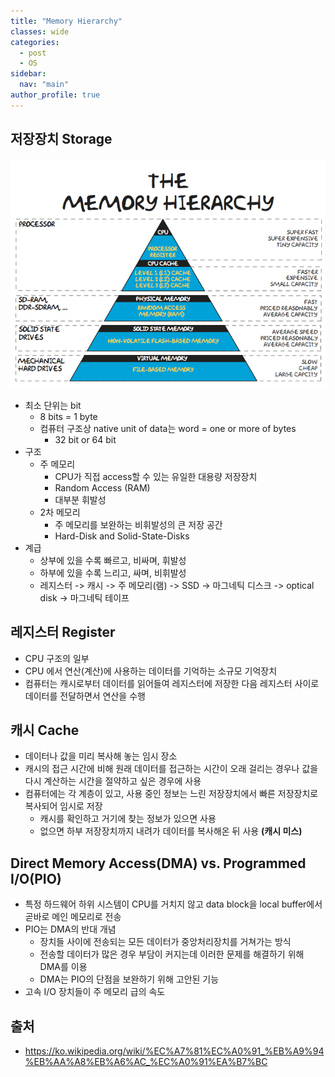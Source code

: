 ```yaml
---
title: "Memory Hierarchy"
classes: wide
categories: 
  - post
  - OS
sidebar:
  nav: "main"
author_profile: true
---
```

   
## 저장장치 Storage
![post_thumbnail](/assets/images/Memory-Hierarchy.jpg)
* 최소 단위는 bit
  * 8 bits = 1 byte
  * 컴퓨터 구조상 native unit of data는 word = one or more of bytes
    * 32 bit or 64 bit
* 구조
  * 주 메모리
    * CPU가 직접 access할 수 있는 유일한 대용량 저장장치
    * Random Access (RAM) 
    * 대부분 휘발성
  * 2차 메모리
    * 주 메모리를 보완하는 비휘발성의 큰 저장 공간
    * Hard-Disk and Solid-State-Disks
* 계급
  * 상부에 있을 수록 빠르고, 비싸며, 휘발성
  * 하부에 있을 수록 느리고, 싸며, 비휘발성
  * 레지스터 -> 캐시 -> 주 메모리(램) -> SSD -> 마그네틱 디스크 -> optical disk -> 마그네틱 테이프

## 레지스터 Register
* CPU 구조의 일부
* CPU 에서 연산(계산)에 사용하는 데이터를 기억하는 소규모 기억장치
* 컴퓨터는 캐시로부터 데이터를 읽어들여 레지스터에 저장한 다음 레지스터 사이로 데이터를 전달하면서 연산을 수행

## 캐시 Cache
* 데이터나 값을 미리 복사해 놓는 임시 장소
* 캐시의 접근 시간에 비해 원래 데이터를 접근하는 시간이 오래 걸리는 경우나 값을 다시 계산하는 시간을 절약하고 싶은 경우에 사용
* 컴퓨터에는 각 계층이 있고, 사용 중인 정보는 느린 저장장치에서 빠른 저장장치로 복사되어 임시로 저장
  * 캐시를 확인하고 거기에 찾는 정보가 있으면 사용
  * 없으면 하부 저장장치까지 내려가 데이터를 복사해온 뒤 사용 **(캐시 미스)**

## Direct Memory Access(DMA) vs. Programmed I/O(PIO)
* 특정 하드웨어 하위 시스템이 CPU를 거치지 않고 data block을 local buffer에서 곧바로 메인 메모리로 전송
* PIO는 DMA의 반대 개념 
  * 장치들 사이에 전송되는 모든 데이터가 중앙처리장치를 거쳐가는 방식
  * 전송할 데이터가 많은 경우 부담이 커지는데 이러한 문제를 해결하기 위해 DMA를 이용
  * DMA는 PIO의 단점을 보완하기 위해 고안된 기능
* 고속 I/O 장치들이 주 메모리 급의 속도

## 출처
* <https://ko.wikipedia.org/wiki/%EC%A7%81%EC%A0%91_%EB%A9%94%EB%AA%A8%EB%A6%AC_%EC%A0%91%EA%B7%BC>